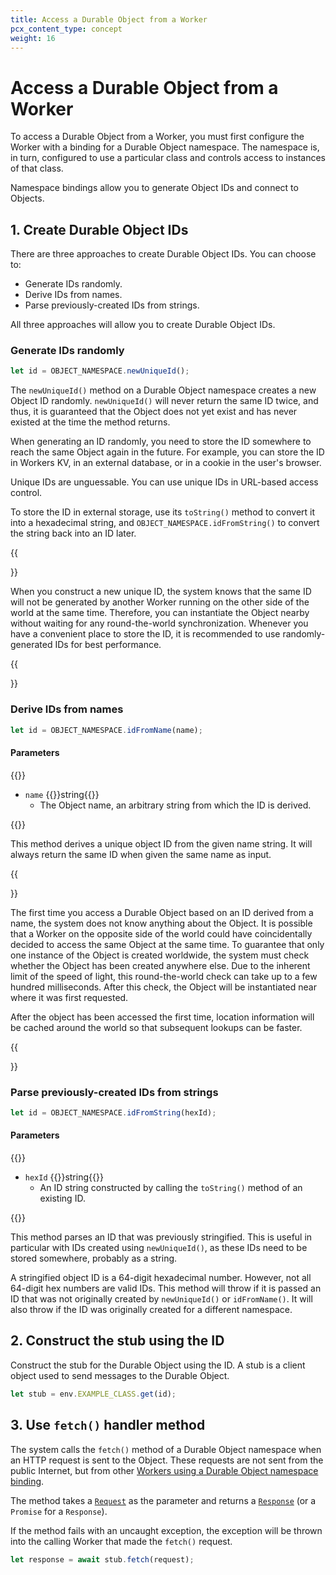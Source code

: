```yaml
---
title: Access a Durable Object from a Worker
pcx_content_type: concept
weight: 16
---
```


# Access a Durable Object from a Worker

To access a Durable Object from a Worker, you must first configure the Worker with a binding for a Durable Object namespace. The namespace is, in turn, configured to use a particular class and controls access to instances of that class.

Namespace bindings allow you to generate Object IDs and connect to Objects.

## 1. Create Durable Object IDs

There are three approaches to create Durable Object IDs. You can choose to:

- Generate IDs randomly.
- Derive IDs from names.
- Parse previously-created IDs from strings.

All three approaches will allow you to create Durable Object IDs.  

### Generate IDs randomly

```js
let id = OBJECT_NAMESPACE.newUniqueId();
```

The `newUniqueId()` method on a Durable Object namespace creates a new Object ID randomly. `newUniqueId()` will never return the same ID twice, and thus, it is guaranteed that the Object does not yet exist and has never existed at the time the method returns.

When generating an ID randomly, you need to store the ID somewhere to reach the same Object again in the future. For example, you can store the ID in Workers KV, in an external database, or in a cookie in the user's browser.

Unique IDs are unguessable. You can use unique IDs in URL-based access control.

To store the ID in external storage, use its `toString()` method to convert it into a hexadecimal string, and `OBJECT_NAMESPACE.idFromString()` to convert the string back into an ID later.

{{<Aside type="note" header="Unique IDs perform best">}}

When you construct a new unique ID, the system knows that the same ID will not be generated by another Worker running on the other side of the world at the same time. Therefore, you can instantiate the Object nearby without waiting for any round-the-world synchronization. Whenever you have a convenient place to store the ID, it is recommended to use randomly-generated IDs for best performance.

{{</Aside>}}

### Derive IDs from names

```js
let id = OBJECT_NAMESPACE.idFromName(name);
```

#### Parameters

{{<definitions>}}

- `name` {{<type>}}string{{</type>}}
  - The Object name, an arbitrary string from which the ID is derived.

{{</definitions>}}

This method derives a unique object ID from the given name string. It will always return the same ID when given the same name as input.

{{<Aside type="note" header="Name-derived IDs require global lookups at creation">}}

The first time you access a Durable Object based on an ID derived from a name, the system does not know anything about the Object. It is possible that a Worker on the opposite side of the world could have coincidentally decided to access the same Object at the same time. To guarantee that only one instance of the Object is created worldwide, the system must check whether the Object has been created anywhere else. Due to the inherent limit of the speed of light, this round-the-world check can take up to a few hundred milliseconds. After this check, the Object will be instantiated near where it was first requested.

After the object has been accessed the first time, location information will be cached around the world so that subsequent lookups can be faster.

{{</Aside>}}

### Parse previously-created IDs from strings

```js
let id = OBJECT_NAMESPACE.idFromString(hexId);
```

#### Parameters

{{<definitions>}}

- `hexId` {{<type>}}string{{</type>}}
  - An ID string constructed by calling the `toString()` method of an existing ID.

{{</definitions>}}

This method parses an ID that was previously stringified. This is useful in particular with IDs created using `newUniqueId()`, as these IDs need to be stored somewhere, probably as a string.

A stringified object ID is a 64-digit hexadecimal number. However, not all 64-digit hex numbers are valid IDs. This method will throw if it is passed an ID that was not originally created by `newUniqueId()` or `idFromName()`. It will also throw if the ID was originally created for a different namespace.

## 2. Construct the stub using the ID 

Construct the stub for the Durable Object using the ID. A stub is a client object used to send messages to the Durable Object.

```js
let stub = env.EXAMPLE_CLASS.get(id);
```

## 3. Use `fetch()` handler method

The system calls the `fetch()` method of a Durable Object namespace when an HTTP request is sent to the Object. These requests are not sent from the public Internet, but from other [Workers using a Durable Object namespace binding](/durable-objects/learning/access-durable-object-from-a-worker/).

The method takes a [`Request`](/workers/runtime-apis/request/) as the parameter and returns a [`Response`](/workers/runtime-apis/response/) (or a `Promise` for a `Response`).

If the method fails with an uncaught exception, the exception will be thrown into the calling Worker that made the `fetch()` request.

```js
let response = await stub.fetch(request);
```